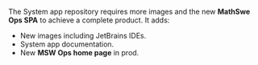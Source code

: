 The System app repository requires more images and the new **MathSwe Ops SPA**
to achieve a complete product. It adds:

- New images including JetBrains IDEs.
- System app documentation.
- New **MSW Ops home page** in prod.